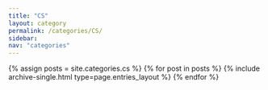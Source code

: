 ```yaml
---
title: "CS"
layout: category
permalink: /categories/CS/
sidebar:
nav: "categories"
---
```

{% assign posts = site.categories.cs %}
{% for post in posts %} {% include archive-single.html type=page.entries_layout %} {% endfor %}

